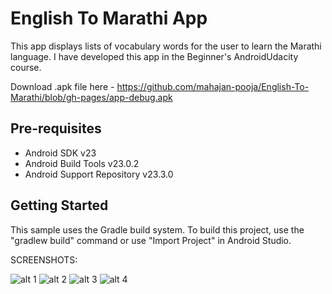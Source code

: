 English To Marathi App
===================================

This app displays lists of vocabulary words for the user to learn the Marathi language.
I have developed this app in the Beginner's AndroidUdacity course.

Download .apk file here - https://github.com/mahajan-pooja/English-To-Marathi/blob/gh-pages/app-debug.apk


Pre-requisites
--------------

- Android SDK v23
- Android Build Tools v23.0.2
- Android Support Repository v23.3.0

Getting Started
---------------

This sample uses the Gradle build system. To build this project, use the
"gradlew build" command or use "Import Project" in Android Studio.



SCREENSHOTS:

![alt 1](screenshots/img1.png)
![alt 2](screenshots/img2.png)
![alt 3](screenshots/img3.png)
![alt 4](screenshots/img4.png)
